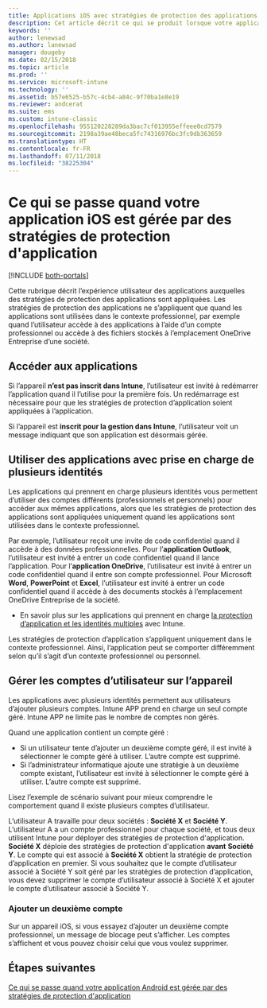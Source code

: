 ```yaml
---
title: Applications iOS avec stratégies de protection des applications
description: Cet article décrit ce qui se produit lorsque votre application iOS est gérée par des stratégies de protection d’application.
keywords: ''
author: lenewsad
ms.author: lanewsad
manager: dougeby
ms.date: 02/15/2018
ms.topic: article
ms.prod: ''
ms.service: microsoft-intune
ms.technology: ''
ms.assetid: b57e6525-b57c-4cb4-a84c-9f70ba1e8e19
ms.reviewer: andcerat
ms.suite: ems
ms.custom: intune-classic
ms.openlocfilehash: 955120228289da3bac7cf013955effeee0cd7579
ms.sourcegitcommit: 2198a39ae48beca5fc74316976bc3fc9db363659
ms.translationtype: HT
ms.contentlocale: fr-FR
ms.lasthandoff: 07/11/2018
ms.locfileid: "38225304"
---
```

# <a name="what-to-expect-when-your-ios-app-is-managed-by-app-protection-policies"></a>Ce qui se passe quand votre application iOS est gérée par des stratégies de protection d'application

[!INCLUDE [both-portals](./includes/note-for-both-portals.md)]

 Cette rubrique décrit l’expérience utilisateur des applications auxquelles des stratégies de protection des applications sont appliquées. Les stratégies de protection des applications ne s’appliquent que quand les applications sont utilisées dans le contexte professionnel, par exemple quand l’utilisateur accède à des applications à l’aide d’un compte professionnel ou accède à des fichiers stockés à l’emplacement OneDrive Entreprise d’une société.

##  <a name="access-apps"></a>Accéder aux applications

Si l’appareil **n’est pas inscrit dans Intune**, l’utilisateur est invité à redémarrer l’application quand il l’utilise pour la première fois. Un redémarrage est nécessaire pour que les stratégies de protection d’application soient appliquées à l’application.

<!--- The following screenshot from the Skype app illustrates this restart request: --->


<!---  ![Screenshot of the iOS device showing PIN prompt](../media/appmanagement/iOS_AppPINPrompt.png) --->

Si l’appareil est **inscrit pour la gestion dans Intune**, l’utilisateur voit un message indiquant que son application est désormais gérée.

##  <a name="use-apps-with-multi-identity-support"></a>Utiliser des applications avec prise en charge de plusieurs identités

Les applications qui prennent en charge plusieurs identités vous permettent d’utiliser des comptes différents (professionnels et personnels) pour accéder aux mêmes applications, alors que les stratégies de protection des applications sont appliquées uniquement quand les applications sont utilisées dans le contexte professionnel.  

Par exemple, l’utilisateur reçoit une invite de code confidentiel quand il accède à des données professionnelles. Pour l’**application Outlook**, l’utilisateur est invité à entrer un code confidentiel quand il lance l’application. Pour l’**application OneDrive**, l’utilisateur est invité à entrer un code confidentiel quand il entre son compte professionnel.  Pour Microsoft **Word**, **PowerPoint** et **Excel**, l’utilisateur est invité à entrer un code confidentiel quand il accède à des documents stockés à l’emplacement OneDrive Entreprise de la société.

- En savoir plus sur les applications qui prennent en charge [la protection d’application et les identités multiples](https://www.microsoft.com/cloud-platform/microsoft-intune-apps) avec Intune.

Les stratégies de protection d’application s’appliquent uniquement dans le contexte professionnel. Ainsi, l’application peut se comporter différemment selon qu’il s’agit d’un contexte professionnel ou personnel.

##  <a name="manage-user-accounts-on-the-device"></a>Gérer les comptes d’utilisateur sur l’appareil

Les applications avec plusieurs identités permettent aux utilisateurs d’ajouter plusieurs comptes.  Intune APP prend en charge un seul compte géré.  Intune APP ne limite pas le nombre de comptes non gérés.

Quand une application contient un compte géré :
*   Si un utilisateur tente d’ajouter un deuxième compte géré, il est invité à sélectionner le compte géré à utiliser.  L’autre compte est supprimé.
*   Si l’administrateur informatique ajoute une stratégie à un deuxième compte existant, l’utilisateur est invité à sélectionner le compte géré à utiliser.  L’autre compte est supprimé.

Lisez l’exemple de scénario suivant pour mieux comprendre le comportement quand il existe plusieurs comptes d’utilisateur.

L’utilisateur A travaille pour deux sociétés : **Société X** et **Société Y**. L’utilisateur A a un compte professionnel pour chaque société, et tous deux utilisent Intune pour déployer des stratégies de protection d'application. **Société X** déploie des stratégies de protection d'application **avant** **Société Y**. Le compte qui est associé à **Société X** obtient la stratégie de protection d’application en premier. Si vous souhaitez que le compte d’utilisateur associé à Société Y soit géré par les stratégies de protection d’application, vous devez supprimer le compte d’utilisateur associé à Société X et ajouter le compte d’utilisateur associé à Société Y.

### <a name="add-a-second-account"></a>Ajouter un deuxième compte

Sur un appareil iOS, si vous essayez d’ajouter un deuxième compte professionnel, un message de blocage peut s’afficher. Les comptes s’affichent et vous pouvez choisir celui que vous voulez supprimer.

## <a name="next-steps"></a>Étapes suivantes
[Ce qui se passe quand votre application Android est gérée par des stratégies de protection d'application](end-user-mam-apps-android.md)
